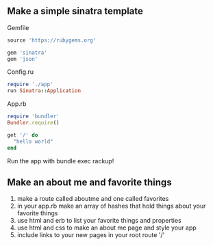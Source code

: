 ## Make a simple sinatra template

Gemfile
```ruby
source 'https://rubygems.org'

gem 'sinatra'
gem 'json'
```
Config.ru
```ruby
require './app'
run Sinatra::Application
```

App.rb
```ruby
require 'bundler'
Bundler.require()

get '/' do
  "hello world"
end
```
Run the app with bundle exec rackup!

## Make an about me and favorite things
1. make a route called aboutme and one called favorites
2. in your app.rb make an array of hashes that hold things about your favorite things
3. use html and erb to list your favorite things and properties
4. use html and css to make an about me page and style your app
5. include links to your new pages in your root route '/'
